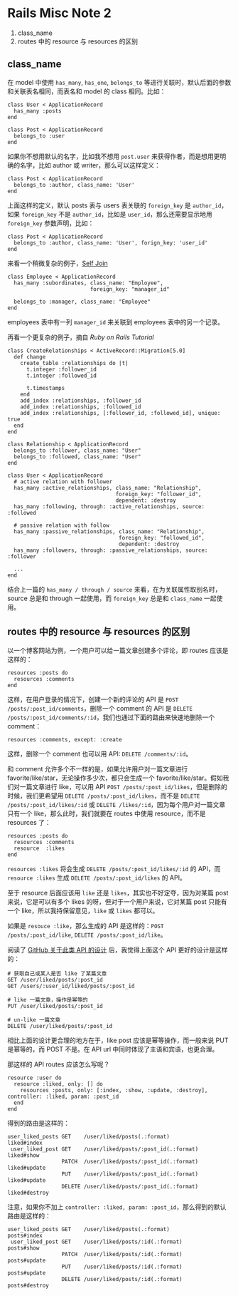 # Rails Misc Note 2

1. class_name
1. routes 中的 resource 与 resources 的区别

## class_name

在 model 中使用 `has_many`, `has_one`, `belongs_to` 等进行关联时，默认后面的参数和关联表名相同，而表名和 model 的 class 相同。比如：

    class User < ApplicationRecord
      has_many :posts
    end

    class Post < ApplicationRecord
      belongs_to :user
    end

如果你不想用默认的名字，比如我不想用 `post.user` 来获得作者，而是想用更明确的名字，比如 author 或 writer，那么可以这样定义：

    class Post < ApplicationRecord
      belongs_to :author, class_name: 'User'
    end

上面这样的定义，默认 posts 表与 users 表关联的 `foreign_key` 是 `author_id`，如果 `foreign_key` 不是 `author_id`，比如是 `user_id`，那么还需要显示地用 `foreign_key` 参数声明，比如：

    class Post < ApplicationRecord
      belongs_to :author, class_name: 'User', forign_key: 'user_id'
    end

来看一个稍微复杂的例子，[Self Join](http://guides.rubyonrails.org/association_basics.html#self-joins)

    class Employee < ApplicationRecord
      has_many :subordinates, class_name: "Employee",
                              foreign_key: "manager_id"

      belongs_to :manager, class_name: "Employee"
    end

employees 表中有一列 `manager_id` 来关联到 employees 表中的另一个记录。

再看一个更复杂的例子，摘自 *Ruby on Rails Tutorial*

    class CreateRelationships < ActiveRecord::Migration[5.0]
      def change
        create_table :relationships do |t|
          t.integer :follower_id
          t.integer :followed_id

          t.timestamps
        end
        add_index :relationships, :follower_id
        add_index :relationships, :followed_id
        add_index :relationships, [:follower_id, :followed_id], unique: true
      end
    end

    class Relationship < ApplicationRecord
      belongs_to :follower, class_name: "User"
      belongs_to :followed, class_name: "User"
    end

    class User < ApplicationRecord
      # active relation with follower
      has_many :active_relationships, class_name: "Relationship",
                                      foreign_key: "follower_id",
                                      dependent: :destroy
      has_many :following, through: :active_relationships, source: :followed

      # passive relation with follow
      has_many :passive_relationships, class_name: "Relationship",
                                       foreign_key: "followed_id",
                                       dependent: :destroy
      has_many :followers, through: :passive_relationships, source: :follower

      ...
    end

结合上一篇的 `has_many / through / source` 来看，在为关联属性取别名时，source 总是和 through 一起使用，而 `foreign_key` 总是和 `class_name` 一起使用。

## routes 中的 resource 与 resources 的区别

以一个博客网站为例，一个用户可以给一篇文章创建多个评论，即 routes 应该是这样的：

    resources :posts do
      resources :comments
    end

这样，在用户登录的情况下，创建一个新的评论的 API 是 `POST /posts/:post_id/comments`，删除一个 comment 的 API 是 `DELETE /posts/:post_id/comments/:id`，我们也通过下面的路由来快速地删除一个 comment：

    resources :comments, except: :create

这样，删除一个 comment 也可以用 API: `DELETE /comments/:id`。

和 comment 允许多个不一样的是，如果允许用户对一篇文章进行 favorite/like/star，无论操作多少次，都只会生成一个 favorite/like/star。假如我们对一篇文章进行 like，可以用 API `POST /posts/:post_id/likes`，但是删除的时候，我们更希望用 `DELETE /posts/:post_id/likes`，而不是 `DELETE /posts/:post_id/likes/:id` 或 `DELETE /likes/:id`，因为每个用户对一篇文章只有一个 like，那么此时，我们就要在 routes 中使用 resource，而不是 resources 了：

    resources :posts do
      resources :comments
      resource  :likes
    end

`resources :likes` 将会生成 `DELETE /posts/:post_id/likes/:id` 的 API，而 `resource :likes` 生成 `DELETE /posts/:post_id/likes` 的 API。

至于 resource 后面应该用 `like` 还是 `likes`，其实也不好定夺，因为对某篇 post 来说，它是可以有多个 likes 的呀，但对于一个用户来说，它对某篇 post 只能有一个 like，所以我持保留意见，`like` 或 `likes` 都可以。

如果是 `resouce :like`，那么生成的 API 是这样的：`POST /posts/:post_id/like`, `DELETE /posts/:post_id/like`。

阅读了 [GitHub 关于此类 API 的设计](https://developer.github.com/v3/activity/starring/#star-a-repository) 后，我觉得上面这个 API 更好的设计是这样的：

    # 获取自己或某人是否 like 了某篇文章
    GET /user/liked/posts/:post_id
    GET /users/:user_id/liked/posts/:post_id

    # like 一篇文章，操作是幂等的
    PUT /user/liked/posts/:post_id

    # un-like 一篇文章
    DELETE /user/liked/posts/:post_id

相比上面的设计更合理的地方在于，like post 应该是幂等操作，而一般来说 PUT 是幂等的，而 POST 不是。在 API url 中同时体现了主语和宾语，也更合理。

那这样的 API routes 应该怎么写呢？

    resource :user do
      resource :liked, only: [] do
        resources :posts, only: [:index, :show, :update, :destroy], controller: :liked, param: :post_id
      end
    end

得到的路由是这样的：

    user_liked_posts GET    /user/liked/posts(.:format)                         liked#index
     user_liked_post GET    /user/liked/posts/:post_id(.:format)                liked#show
                     PATCH  /user/liked/posts/:post_id(.:format)                liked#update
                     PUT    /user/liked/posts/:post_id(.:format)                liked#update
                     DELETE /user/liked/posts/:post_id(.:format)                liked#destroy

注意，如果你不加上 `controller: :liked, param: :post_id`，那么得到的默认路由是这样的：

    user_liked_posts GET    /user/liked/posts(.:format)                         posts#index
     user_liked_post GET    /user/liked/posts/:id(.:format)                     posts#show
                     PATCH  /user/liked/posts/:id(.:format)                     posts#update
                     PUT    /user/liked/posts/:id(.:format)                     posts#update
                     DELETE /user/liked/posts/:id(.:format)                     posts#destroy
